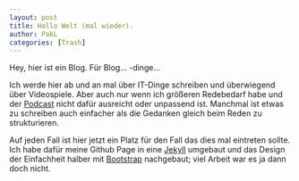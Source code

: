 ```yaml
---
layout: post
title: Hallo Welt (mal wieder).
author: PakL
categories: [Trash]
---
```

Hey, hier ist ein Blog. Für Blog... -dinge...

Ich werde hier ab und an mal über IT-Dinge schreiben und überwiegend über
Videospiele. Aber auch nur wenn ich größeren Redebedarf habe und der [Podcast](https://dieweltzockt.de/podcast.html)
nicht dafür ausreicht oder unpassend ist. Manchmal ist etwas zu schreiben auch
einfacher als die Gedanken gleich beim Reden zu strukturieren.

Auf jeden Fall ist hier jetzt ein Platz für den Fall das dies mal eintreten
sollte. Ich habe dafür meine Github Page in eine [Jekyll](https://jekyllrb.com/)
umgebaut und das Design der Einfachheit halber mit [Bootstrap](https://getbootstrap.com/)
nachgebaut; viel Arbeit war es ja dann doch nicht.